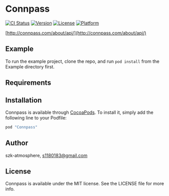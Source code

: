 # Connpass

[![CI Status](http://img.shields.io/travis/szk-atmosphere/Connpass.svg?style=flat)](https://travis-ci.org/szk-atmosphere/Connpass)
[![Version](https://img.shields.io/cocoapods/v/Connpass.svg?style=flat)](http://cocoapods.org/pods/Connpass)
[![License](https://img.shields.io/cocoapods/l/Connpass.svg?style=flat)](http://cocoapods.org/pods/Connpass)
[![Platform](https://img.shields.io/cocoapods/p/Connpass.svg?style=flat)](http://cocoapods.org/pods/Connpass)

[http://connpass.com/about/api/](http://connpass.com/about/api/)

## Example

To run the example project, clone the repo, and run `pod install` from the Example directory first.

## Requirements

## Installation

Connpass is available through [CocoaPods](http://cocoapods.org). To install
it, simply add the following line to your Podfile:

```ruby
pod "Connpass"
```

## Author

szk-atmosphere, s1180183@gmail.com

## License

Connpass is available under the MIT license. See the LICENSE file for more info.
